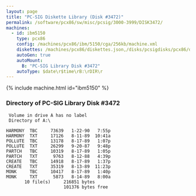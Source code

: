 ```yaml
---
layout: page
title: "PC-SIG Diskette Library (Disk #3472)"
permalink: /software/pcx86/sw/misc/pcsig/3000-3999/DISK3472/
machines:
  - id: ibm5150
    type: pcx86
    config: /machines/pcx86/ibm/5150/cga/256kb/machine.xml
    diskettes: /machines/pcx86/diskettes.json,/disks/pcsigdisks/pcx86/diskettes.json
    autoGen: true
    autoMount:
      B: "PC-SIG Library Disk #3472"
    autoType: $date\r$time\rB:\rDIR\r
---
```


{% include machine.html id="ibm5150" %}

### Directory of PC-SIG Library Disk #3472

     Volume in drive A has no label
     Directory of A:\

    HARMONY  TBC     73639   1-22-90   7:55p
    HARMONY  TXT     17126   8-11-89  10:41a
    POLLUTE  TBC     13178   8-17-89   1:07p
    POLLUTE  TXT     26299   9-20-87   9:48p
    PARTCH   TBC     10319   8-17-89   1:05p
    PARTCH   TXT      9763   8-12-88   4:39p
    CREATE   TBC     14918   8-17-89   1:37p
    CREATE   TXT     35319   8-13-89  11:23p
    MONK     TBC     10417   8-17-89   1:40p
    MONK     TXT      5873   8-14-89   8:00a
           10 file(s)     216851 bytes
                          101376 bytes free
